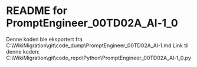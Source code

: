 # README for PromptEngineer_00TD02A_AI‐1_0
Denne koden ble eksportert fra C:\WikiMigration\git\code_dump\PromptEngineer_00TD02A_AI‐1.md
Link til denne koden: C:\WikiMigration\git\code_repo\Python\PromptEngineer_00TD02A_AI‐1_0.py
